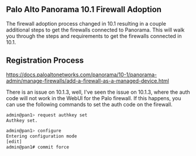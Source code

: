## Palo Alto Panorama 10.1 Firewall Adoption

The firewall adoption process changed in 10.1 resulting in a couple additional steps to get the firewalls connected to Panorama. This will walk you through the steps and requirements to get the firewalls connected in 10.1.

## Registration Process

<https://docs.paloaltonetworks.com/panorama/10-1/panorama-admin/manage-firewalls/add-a-firewall-as-a-managed-device.html>

There is an issue on 10.1.3, well, I've seen the issue on 10.1.3, where the auth code will not work in the WebUI for the Palo firewall. If this happens, you can use the following commands to set the auth code on the firewall.

```bash
admin@pan1> request authkey set 
Authkey set.

admin@pan1> configure 
Entering configuration mode
[edit]
admin@pan1# commit force 
```
